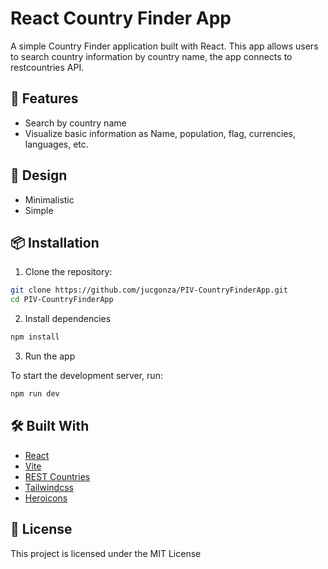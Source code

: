 # React Country Finder App

A simple Country Finder application built with React. This app allows users to search country information by country name, the app connects to restcountries API.

## 🚀 Features

- Search by country name
- Visualize basic information as Name, population, flag, currencies, languages, etc.

## 🎨 Design

- Minimalistic
- Simple

## 📦 Installation

1. Clone the repository:

```bash
git clone https://github.com/jucgonza/PIV-CountryFinderApp.git
cd PIV-CountryFinderApp
```

2. Install dependencies

```bash
npm install
```

3. Run the app

To start the development server, run:

```bash
npm run dev
```

## 🛠️ Built With

- [React](https://react.dev/)
- [Vite](https://vite.dev/)
- [REST Countries](https://restcountries.com/)
- [Tailwindcss](https://tailwindcss.com/)
- [Heroicons](https://heroicons.com/)

## 📄 License

This project is licensed under the MIT License